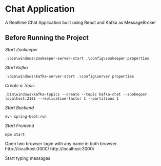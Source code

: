 # Chat Application
A Realtime Chat Application built using React and Kafka as MessageBroker




## Before Running the Project 

*Start Zookeeper*
```shell script
.\bin\windows\zookeeper-server-start .\config\zookeeper.properties
```

*Start Kafka*
```shell script
.\bin\windows\kafka-server-start .\config\server.properties
```

*Create a Topic*
```
.bin\windows\kafka-topics --create --topic kafka-chat --zookeeper localhost:2181 --replication-factor 1 --partitions 1
```

*Start Backend*
```
mvn spring-boot:run
```

*Start Frontend*
```
npm start
```
Open two browser
login with any name in both browser
http://localhost:3000/
http://localhost:3000/

Start typing messages


